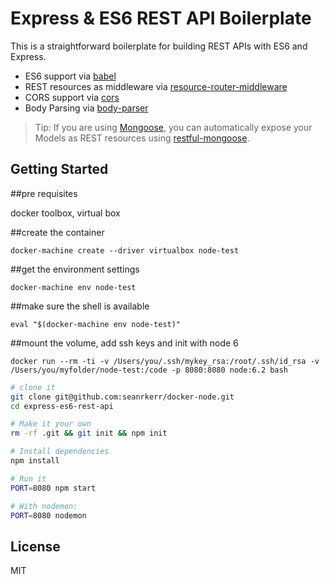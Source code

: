 Express & ES6 REST API Boilerplate
==================================


This is a straightforward boilerplate for building REST APIs with ES6 and Express.

- ES6 support via [babel](https://babeljs.io)
- REST resources as middleware via [resource-router-middleware](https://github.com/developit/resource-router-middleware)
- CORS support via [cors](https://github.com/troygoode/node-cors)
- Body Parsing via [body-parser](https://github.com/expressjs/body-parser)

> Tip: If you are using [Mongoose](https://github.com/Automattic/mongoose), you can automatically expose your Models as REST resources using [restful-mongoose](https://git.io/restful-mongoose).

Getting Started
---------------

##pre requisites

docker toolbox,
virtual box

##create the container

```
docker-machine create --driver virtualbox node-test
```

##get the environment settings

```
docker-machine env node-test

```

##make sure the shell is available

```
eval "$(docker-machine env node-test)"

```

##mount the volume, add ssh keys and init with node 6

```
docker run --rm -ti -v /Users/you/.ssh/mykey_rsa:/root/.ssh/id_rsa -v /Users/you/myfolder/node-test:/code -p 8080:8080 node:6.2 bash
```


```sh
# clone it
git clone git@github.com:seanrkerr/docker-node.git
cd express-es6-rest-api

# Make it your own
rm -rf .git && git init && npm init

# Install dependencies
npm install

# Run it
PORT=8080 npm start

# With nodemon:
PORT=8080 nodemon
```






License
-------

MIT